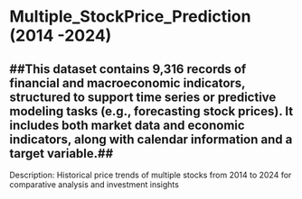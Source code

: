 # Multiple_StockPrice_Prediction (2014 -2024)

##This dataset contains 9,316 records of financial and macroeconomic indicators, structured to support time series or predictive modeling tasks (e.g., forecasting stock prices). It includes both market data and economic indicators, along with calendar information and a target variable.##
-----------------------------------------------------------------------------------------------------------------------------------------------------------------------------------------------------------------
Description: Historical price trends of multiple stocks from 2014 to 2024 for comparative analysis and investment insights

